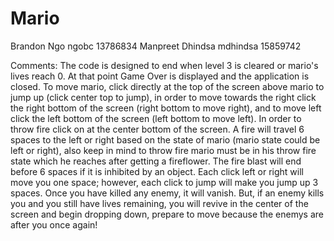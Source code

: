 # Mario

Brandon Ngo ngobc 13786834 Manpreet Dhindsa mdhindsa 15859742

Comments: The code is designed to end when level 3 is cleared or mario's lives reach 0. At that point Game Over is displayed and 
the application is closed. To move mario, click directly at the top of the screen above mario to jump up (click center top to jump), 
in order to move towards the right click the right bottom of the screen (right bottom to move right), and to move left click the 
left bottom of the screen (left bottom to move left). In order to throw fire click on at the center bottom of the screen. A fire
will travel 6 spaces to the left or right based on the state of mario (mario state could be left or right), also keep in mind to throw
fire mario must be in his throw fire state which he reaches after getting a fireflower. The fire blast will end before 6 spaces if it 
is inhibited by an object. Each click left or right will move you one space; however, each click to jump will make you jump up 3 spaces.
Once you have killed any enemy, it will vanish. But, if an enemy kills you and you still have lives remaining, you will revive in the center of the screen and begin dropping down, prepare to move because the enemys are after you once again!
